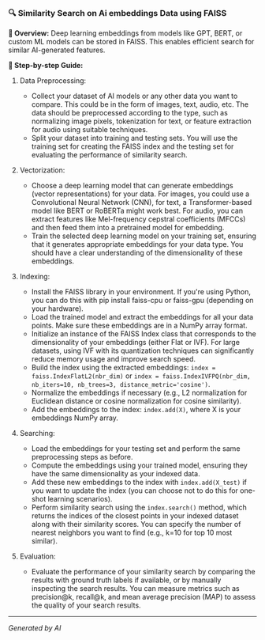 ### 🔍 Similarity Search on Ai embeddings Data using FAISS

**📌 Overview:** Deep learning embeddings from models like GPT, BERT, or custom ML models can be stored in FAISS. This enables efficient search for similar AI-generated features.

**📖 Step-by-step Guide:**

1. Data Preprocessing:
   - Collect your dataset of AI models or any other data you want to compare. This could be in the form of images, text, audio, etc. The data should be preprocessed according to the type, such as normalizing image pixels, tokenization for text, or feature extraction for audio using suitable techniques.
   - Split your dataset into training and testing sets. You will use the training set for creating the FAISS index and the testing set for evaluating the performance of similarity search.

2. Vectorization:
   - Choose a deep learning model that can generate embeddings (vector representations) for your data. For images, you could use a Convolutional Neural Network (CNN), for text, a Transformer-based model like BERT or RoBERTa might work best. For audio, you can extract features like Mel-frequency cepstral coefficients (MFCCs) and then feed them into a pretrained model for embedding.
   - Train the selected deep learning model on your training set, ensuring that it generates appropriate embeddings for your data type. You should have a clear understanding of the dimensionality of these embeddings.

3. Indexing:
   - Install the FAISS library in your environment. If you're using Python, you can do this with pip install faiss-cpu or faiss-gpu (depending on your hardware).
   - Load the trained model and extract the embeddings for all your data points. Make sure these embeddings are in a NumPy array format.
   - Initialize an instance of the FAISS Index class that corresponds to the dimensionality of your embeddings (either Flat or IVF). For large datasets, using IVF with its quantization techniques can significantly reduce memory usage and improve search speed.
   - Build the index using the extracted embeddings: `index = faiss.IndexFlatL2(nbr_dim)` or `index = faiss.IndexIVFPQ(nbr_dim, nb_iters=10, nb_trees=3, distance_metric='cosine')`.
   - Normalize the embeddings if necessary (e.g., L2 normalization for Euclidean distance or cosine normalization for cosine similarity).
   - Add the embeddings to the index: `index.add(X)`, where X is your embeddings NumPy array.

4. Searching:
   - Load the embeddings for your testing set and perform the same preprocessing steps as before.
   - Compute the embeddings using your trained model, ensuring they have the same dimensionality as your indexed data.
   - Add these new embeddings to the index with `index.add(X_test)` if you want to update the index (you can choose not to do this for one-shot learning scenarios).
   - Perform similarity search using the `index.search()` method, which returns the indices of the closest points in your indexed dataset along with their similarity scores. You can specify the number of nearest neighbors you want to find (e.g., k=10 for top 10 most similar).

5. Evaluation:
   - Evaluate the performance of your similarity search by comparing the results with ground truth labels if available, or by manually inspecting the search results. You can measure metrics such as precision@k, recall@k, and mean average precision (MAP) to assess the quality of your search results.

---
*Generated by AI*